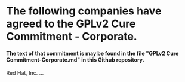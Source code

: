 # The following companies have agreed to the GPLv2 Cure Commitment - Corporate.
#### The text of that commitment is may be found in the file "GPLv2 Cure Commitment-Corporate.md" in this Github repository.

Red Hat, Inc.
...
